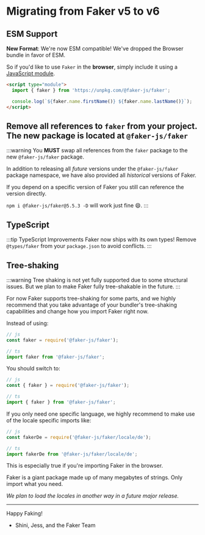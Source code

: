 # Migrating from Faker v5 to v6

## ESM Support

**New Format**: We're now ESM compatible! We've dropped the Browser bundle in favor of ESM.

So if you'd like to use `Faker` in the **browser**, simply include it using a [JavaScript module](https://developer.mozilla.org/en-US/docs/Web/JavaScript/Guide/Modules#applying_the_module_to_your_html).

```html
<script type="module">
  import { faker } from 'https://unpkg.com/@faker-js/faker';

  console.log(`${faker.name.firstName()} ${faker.name.lastName()}`);
</script>
```

## Remove all references to `faker` from your project. The new package is located at `@faker-js/faker`

:::warning
You **MUST** swap all references from the `faker` package to the new `@faker-js/faker` package.

In addition to releasing all _future_ versions under the `@faker-js/faker` package namespace, we have also provided all _historical_ versions of Faker.

If you depend on a specific version of Faker you still can reference the version directly.

`npm i @faker-js/faker@5.5.3 -D` will work just fine 😄.
:::

## TypeScript

:::tip TypeScript Improvements
Faker now ships with its own types! Remove `@types/faker` from your `package.json` to avoid conflicts.
:::

## Tree-shaking

:::warning
Tree shaking is not yet fully supported due to some structural issues. But we plan to make Faker fully tree-shakable in the future.
:::

For now Faker supports tree-shaking for some parts, and we highly recommend that you take advantage of your bundler's tree-shaking capabilities and change how you import Faker right now.

Instead of using:

```ts
// js
const faker = require('@faker-js/faker');

// ts
import faker from '@faker-js/faker';
```

You should switch to:

```ts
// js
const { faker } = require('@faker-js/faker');

// ts
import { faker } from '@faker-js/faker';
```

If you only need one specific language, we highly recommend to make use of the locale specific imports like:

```ts
// js
const fakerDe = require('@faker-js/faker/locale/de');

// ts
import fakerDe from '@faker-js/faker/locale/de';
```

This is especially true if you're importing Faker in the browser.

Faker is a giant package made up of many megabytes of strings. Only import what you need.

_We plan to load the locales in another way in a future major release._

---

Happy Faking!

- Shini, Jess, and the Faker Team
